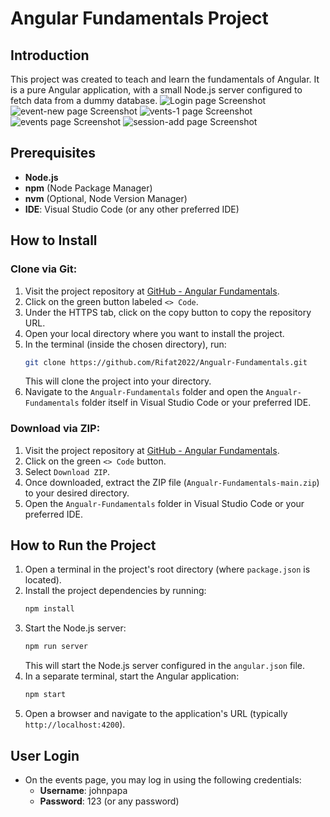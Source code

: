 
# Angular Fundamentals Project

## Introduction
This project was created to teach and learn the fundamentals of Angular. It is a pure Angular application, with a small Node.js server configured to fetch data from a dummy database.
![Login page Screenshot](./assets/screenshots/user-login-page.png)
![event-new page Screenshot](./assets/screenshots/event-new-page.png)
![vents-1 page Screenshot](./assets/screenshots/events-1-page.png)
![events page Screenshot](./assets/screenshots/events-page.png)
![session-add page Screenshot](./assets/screenshots/session-add-page.png)

## Prerequisites
- **Node.js**
- **npm** (Node Package Manager)
- **nvm** (Optional, Node Version Manager)
- **IDE**: Visual Studio Code (or any other preferred IDE)

## How to Install

### Clone via Git:
1. Visit the project repository at [GitHub - Angular Fundamentals](https://github.com/Rifat2022/Angualr-Fundamentals).
2. Click on the green button labeled `<> Code`.
3. Under the HTTPS tab, click on the copy button to copy the repository URL.
4. Open your local directory where you want to install the project.
5. In the terminal (inside the chosen directory), run:
   ```bash
   git clone https://github.com/Rifat2022/Angualr-Fundamentals.git
   ```
   This will clone the project into your directory.
6. Navigate to the `Angualr-Fundamentals` folder and open the `Angualr-Fundamentals` folder itself in Visual Studio Code or your preferred IDE.

### Download via ZIP:
1. Visit the project repository at [GitHub - Angular Fundamentals](https://github.com/Rifat2022/Angualr-Fundamentals).
2. Click on the green `<> Code` button.
3. Select `Download ZIP`.
4. Once downloaded, extract the ZIP file (`Angualr-Fundamentals-main.zip`) to your desired directory.
5. Open the `Angualr-Fundamentals` folder in Visual Studio Code or your preferred IDE.

## How to Run the Project
1. Open a terminal in the project's root directory (where `package.json` is located).
2. Install the project dependencies by running:
   ```bash
   npm install
   ```
3. Start the Node.js server:
   ```bash
   npm run server
   ```
   This will start the Node.js server configured in the `angular.json` file.
4. In a separate terminal, start the Angular application:
   ```bash
   npm start
   ```
5. Open a browser and navigate to the application's URL (typically `http://localhost:4200`).

## User Login
- On the events page, you may log in using the following credentials:
  - **Username**: johnpapa
  - **Password**: 123 (or any password)
